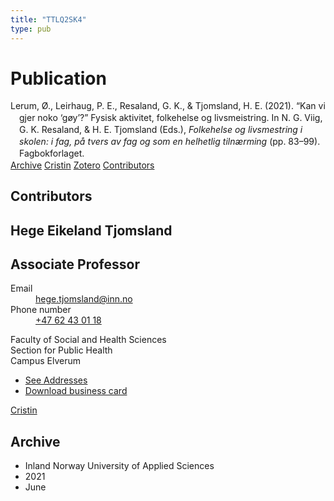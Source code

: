 ```yaml
---
title: "TTLQ2SK4"
type: pub
---
```

<h1>Publication</h1>
<article id="csl-bib-container-TTLQ2SK4" class="csl-bib-container">
  <div class="csl-bib-body" style="line-height: 1.35; padding-left: 1em; text-indent:-1em;">
  <div class="csl-entry">Lerum, &#xD8;., Leirhaug, P. E., Resaland, G. K., &amp; Tjomsland, H. E. (2021). &#x201C;Kan vi gjer noko &#x2018;g&#xF8;y&#x2019;?&#x201D; Fysisk aktivitet, folkehelse og livsmeistring. In N. G. Viig, G. K. Resaland, &amp; H. E. Tjomsland (Eds.), <i>Folkehelse og livsmestring i skolen: i fag, p&#xE5; tvers av fag og som en helhetlig tiln&#xE6;rming</i> (pp. 83&#x2013;99). Fagbokforlaget.</div>
</div>
  <div class="csl-bib-buttons">
    <a href="#taxonomy-article-TTLQ2SK4" class="csl-bib-button">Archive</a>
    <a href alt="Cristin URL" class="csl-bib-button">Cristin</a>
    <a href alt="Zotero URL" class="csl-bib-button">Zotero</a>
    <a href="#contributors-article-TTLQ2SK4" class="csl-bib-button">Contributors</a>
  </div>
  <div id="csl-bib-meta-container-TTLQ2SK4"></div>
</article>
<div id="csl-bib-meta-TTLQ2SK4" class="csl-bib-meta">
  <article id="contributors-article-TTLQ2SK4" class="contributors-article">
    <h1>Contributors</h1>
    <div class="personas">
<div class="vrtx-hinn-person-card">
<div class="photo">
<i class="lar la-user-circle missing-person"></i>
</div>
<div class="info">
<hgroup><h1>Hege Eikeland Tjomsland</h1>
<h2>Associate Professor</h2>
</hgroup><dl>
<dt>Email</dt>
<dd>
<a href="mailto:hege.tjomsland@inn.no">hege.tjomsland@inn.no</a>
</dd>
<dt>Phone number</dt>
<dd><a href="tel:+4762430118">
+47 62 43 01 18
</a></dd>
</dl>
<p>
Faculty of Social and Health Sciences<br>
Section for Public Health<br>
Campus Elverum
</p>
<ul class="vrtx-hinn-links">
<li><a href="https://www.inn.no/english/find-an-employee/hege-tjomsland.html#vrtx-hinn-addresses">See Addresses</a></li>
<li><a href="https://www.inn.no/english/find-an-employee/hege-tjomsland.html?vrtx=vcf">Download business card</a></li>
</ul>
</div>
</div>
<a href="https://app.cristin.no/persons/show.jsf?id=47214" alt="Cristin URL" class="personas-cristin">Cristin</a>
</div>
  </article>
  <article id="taxonomy-article-TTLQ2SK4" class="taxonomy-article">
    <h1>Archive</h1>
    <ul>
      <li>Inland Norway University of Applied Sciences</li>
      <li>2021</li>
      <li>June</li>
    </ul>
  </article>
</div>
